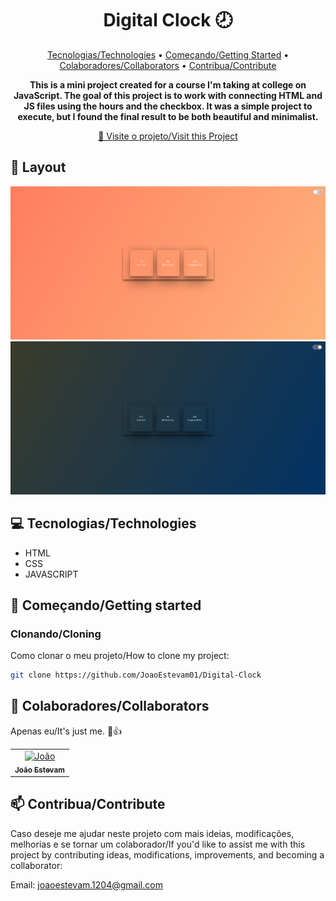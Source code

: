 <h1 align="center" style="font-weight: bold;">Digital Clock 🕗</h1>

<p align="center">
 <a href="#technologies">Tecnologias/Technologies</a> • 
 <a href="#started">Começando/Getting Started</a> • 
  <a href="#colab">Colaboradores/Collaborators</a> •
 <a href="#contribute">Contribua/Contribute</a>
</p>

<p align="center">
    <b>This is a mini project created for a course I'm taking at college on JavaScript. The goal of this project is to work with connecting HTML and JS files using the hours and the checkbox. It was a simple project to execute, but I found the final result to be both beautiful and minimalist.</b>
</p>

<p align="center">
     <a href="https://github.com/JoaoEstevam01/Digital-Clock">📱 Visite o projeto/Visit this Project</a>
</p>

<h2 id="layout">🎨 Layout</h2>

<p align="center">
    <img src="/img/Tela-1.png" alt="Tela-1" width="1000px">
    <img src="/img/Tela-2.png" alt="Tela-2" width="1000px">
</p>

<h2 id="technologies">💻 Tecnologias/Technologies</h2>

- HTML
- CSS
- JAVASCRIPT

<h2 id="started">🚀 Começando/Getting started</h2>

<h3>Clonando/Cloning</h3>

Como clonar o meu projeto/How to clone my project:

```bash
git clone https://github.com/JoaoEstevam01/Digital-Clock
```

<h2 id="colab">🤝 Colaboradores/Collaborators</h2>

Apenas eu/It's just me. 🤠👍

<table>
  <tr>
    <td align="center">
      <a href="https://github.com/JoaoEstevam01">
        <img src="/img/João.jpeg" width="100px;" alt="João"/><br>
        <sub>
          <b>João Estevam</b>
        </sub>
      </a>
    </td>
  </tr>
</table>

<h2 id="contribute">📫 Contribua/Contribute</h2>

Caso deseje me ajudar neste projeto com mais ideias, modificações, melhorias e se tornar um colaborador/If you'd like to assist me with this project by contributing ideas, modifications, improvements, and becoming a collaborator:

Email: joaoestevam.1204@gmail.com
